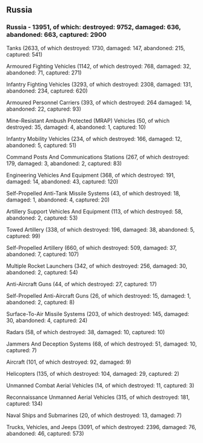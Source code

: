 
 
 ## Russia
 
 ### Russia - 13951, of which: destroyed: 9752, damaged: 636, abandoned: 663, captured: 2900

 

 

 Tanks (2633, of which destroyed: 1730, damaged: 147, abandoned: 215, captured: 541)

 Armoured Fighting Vehicles (1142, of which destroyed: 768, damaged: 32, abandoned: 71, captured: 271)

 Infantry Fighting Vehicles (3293, of which destroyed: 2308, damaged: 131, abandoned: 234, captured: 620)

 Armoured Personnel Carriers (393, of which destroyed: 264 damaged: 14, abandoned: 22, captured: 93)

 Mine-Resistant Ambush Protected (MRAP) Vehicles (50, of which destroyed: 35, damaged: 4, abandoned: 1, captured: 10)

 Infantry Mobility Vehicles (234, of which destroyed: 166, damaged: 12, abandoned: 5, captured: 51)

 Command Posts And Communications Stations (267, of which destroyed: 179, damaged: 3, abandoned: 2, captured: 83)

 Engineering Vehicles And Equipment (368, of which destroyed: 191, damaged: 14, abandoned: 43, captured: 120)

 Self-Propelled Anti-Tank Missile Systems (43, of which destroyed: 18, damaged: 1, abandoned: 4, captured: 20)

 Artillery Support Vehicles And Equipment (113, of which destroyed: 58, abandoned: 2, captured: 53)

 Towed Artillery (338, of which destroyed: 196, damaged: 38, abandoned: 5, captured: 99)

 Self-Propelled Artillery (660, of which destroyed: 509, damaged: 37, abandoned: 7, captured: 107)

 Multiple Rocket Launchers (342, of which destroyed: 256, damaged: 30, abandoned: 2, captured: 54)

 Anti-Aircraft Guns (44, of which destroyed: 27, captured: 17)

 Self-Propelled Anti-Aircraft Guns (26, of which destroyed: 15, damaged: 1, abandoned: 2, captured: 8)

 Surface-To-Air Missile Systems (203, of which destroyed: 145, damaged: 30, abandoned: 4, captured: 24)

 Radars (58, of which destroyed: 38, damaged: 10, captured: 10)

 Jammers And Deception Systems (68, of which destroyed: 51, damaged: 10, captured: 7)

 Aircraft (101, of which destroyed: 92, damaged: 9)

 Helicopters (135, of which destroyed: 104, damaged: 29, captured: 2)

 Unmanned Combat Aerial Vehicles (14, of which destroyed: 11, captured: 3)

 Reconnaissance Unmanned Aerial Vehicles (315, of which destroyed: 181, captured: 134)

 Naval Ships and Submarines (20, of which destroyed: 13, damaged: 7)

 Trucks, Vehicles, and Jeeps (3091, of which destroyed: 2396, damaged: 76, abandoned: 46, captured: 573)

